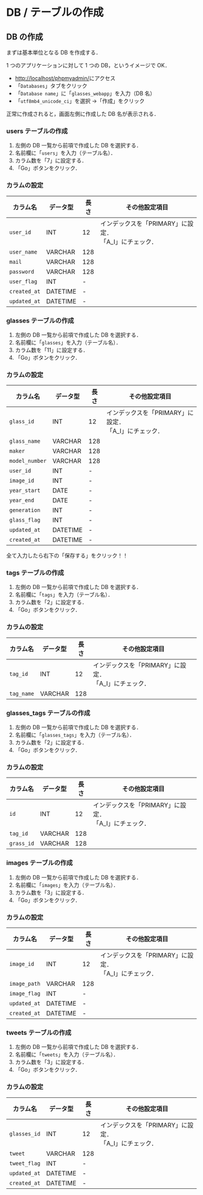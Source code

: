 # DB / テーブルの作成

## DB の作成

まずは基本単位となる DB を作成する．

1 つのアプリケーションに対して 1 つの DB，というイメージで OK．

- [http://localhost/phpmyadmin/](http://localhost/phpmyadmin/)にアクセス
- 「`Databases`」タブをクリック
- 「`Database name`」に「`glasses_webapp`」を入力（DB 名）
- 「`utf8mb4_unicode_ci`」を選択 →「作成」をクリック

正常に作成されると，画面左側に作成した DB 名が表示される．

### users テーブルの作成

1. 左側の DB 一覧から前項で作成した DB を選択する．
2. 名前欄に「`users`」を入力（テーブル名）．
3. カラム数を「7」に設定する．
4. 「Go」ボタンをクリック．

### カラムの設定

| カラム名     | データ型 | 長さ | その他設定項目                                            |
| ------------ | -------- | ---- | --------------------------------------------------------- |
| `user_id`    | INT      | 12   | インデックスを「PRIMARY」に設定．</br>「A_I」にチェック． |
| `user_name`  | VARCHAR  | 128  |                                                           |
| `mail`       | VARCHAR  | 128  |                                                           |
| `password`   | VARCHAR  | 128  |                                                           |
| `user_flag`  | INT      | -    |                                                           |
| `created_at` | DATETIME | -    |                                                           |
| `updated_at` | DATETIME | -    |                                                           |

### glasses テーブルの作成

1. 左側の DB 一覧から前項で作成した DB を選択する．
2. 名前欄に「`glasses`」を入力（テーブル名）．
3. カラム数を「11」に設定する．
4. 「Go」ボタンをクリック．

### カラムの設定

| カラム名       | データ型 | 長さ | その他設定項目                                            |
| -------------- | -------- | ---- | --------------------------------------------------------- |
| `glass_id`     | INT      | 12   | インデックスを「PRIMARY」に設定．</br>「A_I」にチェック． |
| `glass_name`   | VARCHAR  | 128  |                                                           |
| `maker`        | VARCHAR  | 128  |                                                           |
| `model_number` | VARCHAR  | 128  |                                                           |
| `user_id`      | INT      | -    |                                                           |
| `image_id`     | INT      | -    |                                                           |
| `year_start`   | DATE     | -    |                                                           |
| `year_end`     | DATE     | -    |                                                           |
| `generation`   | INT      | -    |                                                           |
| `glass_flag`   | INT      | -    |                                                           |
| `updated_at`   | DATETIME | -    |                                                           |
| `created_at`   | DATETIME | -    |                                                           |

全て入力したら右下の「保存する」をクリック！！

### tags テーブルの作成

1. 左側の DB 一覧から前項で作成した DB を選択する．
2. 名前欄に「`tags`」を入力（テーブル名）．
3. カラム数を「2」に設定する．
4. 「Go」ボタンをクリック．

### カラムの設定

| カラム名   | データ型 | 長さ | その他設定項目                                            |
| ---------- | -------- | ---- | --------------------------------------------------------- |
| `tag_id`   | INT      | 12   | インデックスを「PRIMARY」に設定．</br>「A_I」にチェック． |
| `tag_name` | VARCHAR  | 128  |                                                           |

### glasses_tags テーブルの作成

1. 左側の DB 一覧から前項で作成した DB を選択する．
2. 名前欄に「`glasses_tags`」を入力（テーブル名）．
3. カラム数を「2」に設定する．
4. 「Go」ボタンをクリック．

### カラムの設定

| カラム名   | データ型 | 長さ | その他設定項目                                            |
| ---------- | -------- | ---- | --------------------------------------------------------- |
| `id`       | INT      | 12   | インデックスを「PRIMARY」に設定．</br>「A_I」にチェック． |
| `tag_id`   | VARCHAR  | 128  |                                                           |
| `grass_id` | VARCHAR  | 128  |                                                           |

### images テーブルの作成

1. 左側の DB 一覧から前項で作成した DB を選択する．
2. 名前欄に「`images`」を入力（テーブル名）．
3. カラム数を「3」に設定する．
4. 「Go」ボタンをクリック．

### カラムの設定

| カラム名     | データ型 | 長さ | その他設定項目                                            |
| ------------ | -------- | ---- | --------------------------------------------------------- |
| `image_id`   | INT      | 12   | インデックスを「PRIMARY」に設定．</br>「A_I」にチェック． |
| `image_path` | VARCHAR  | 128  |                                                           |
| `image_flag` | INT      | -    |                                                           |
| `updated_at` | DATETIME | -    |                                                           |
| `created_at` | DATETIME | -    |                                                           |

### tweets テーブルの作成

1. 左側の DB 一覧から前項で作成した DB を選択する．
2. 名前欄に「`tweets`」を入力（テーブル名）．
3. カラム数を「3」に設定する．
4. 「Go」ボタンをクリック．

### カラムの設定

| カラム名     | データ型 | 長さ | その他設定項目                                            |
| ------------ | -------- | ---- | --------------------------------------------------------- |
| `glasses_id` | INT      | 12   | インデックスを「PRIMARY」に設定．</br>「A_I」にチェック． |
| `tweet`      | VARCHAR  | 128  |                                                           |
| `tweet_flag` | INT      | -    |                                                           |
| `updated_at` | DATETIME | -    |                                                           |
| `created_at` | DATETIME | -    |                                                           |
